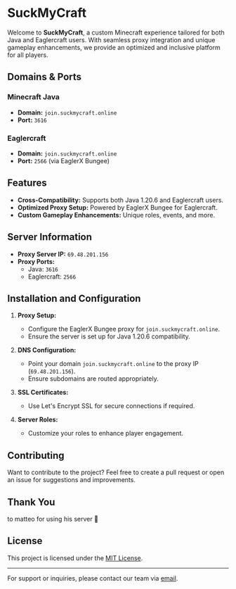 # SuckMyCraft

Welcome to **SuckMyCraft**, a custom Minecraft experience tailored for both Java and Eaglercraft users. With seamless proxy integration and unique gameplay enhancements, we provide an optimized and inclusive platform for all players.

## Domains & Ports

### Minecraft Java
- **Domain:** `join.suckmycraft.online`
- **Port:** `3616`

### Eaglercraft
- **Domain:** `join.suckmycraft.online`
- **Port:** `2566` (via EaglerX Bungee)

## Features
- **Cross-Compatibility:** Supports both Java 1.20.6 and Eaglercraft users.
- **Optimized Proxy Setup:** Powered by EaglerX Bungee for Eaglercraft.
- **Custom Gameplay Enhancements:** Unique roles, events, and more.

## Server Information
- **Proxy Server IP:** `69.48.201.156`
- **Proxy Ports:**
  - Java: `3616`
  - Eaglercraft: `2566`

## Installation and Configuration
1. **Proxy Setup:**
   - Configure the EaglerX Bungee proxy for `join.suckmycraft.online`.
   - Ensure the server is set up for Java 1.20.6 compatibility.

2. **DNS Configuration:**
   - Point your domain `join.suckmycraft.online` to the proxy IP (`69.48.201.156`).
   - Ensure subdomains are routed appropriately.

3. **SSL Certificates:**
   - Use Let's Encrypt SSL for secure connections if required.

4. **Server Roles:**
   - Customize your roles to enhance player engagement.

## Contributing
Want to contribute to the project? Feel free to create a pull request or open an issue for suggestions and improvements.

## Thank You
to matteo for using his server 🙏

## License
This project is licensed under the [MIT License](LICENSE).

---

For support or inquiries, please contact our team via [email](mailto:support@suckmycraft.online).
